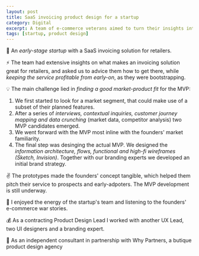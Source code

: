 ```yaml
---
layout: post
title: SaaS invoicing product design for a startup
category: Digital
excerpt: A team of e-commerce veterans aimed to turn their insights into a product. They knew where they want to get, but where should they start?
tags: [startup, product design]
---
```


🏢 An *early-stage startup* with a SaaS invoicing solution for retailers.

⚡ The team had extensive insights on what makes an invoicing solution great for retailers, and asked us to advice them how to get there, while *keeping the service profitable from early-on*, as they were bootstrapping.

💡 The main challenge lied in *finding a good market-product fit* for the MVP:

1. We first started to look for a market segment, that could make use of a subset of their planned features. 
2. After a series of *interviews, contextual inquiries, customer journey mapping and data crunching* (market data, competitor analysis) two MVP candidates emerged. 
3. We went forward with the MVP most inline with the founders' market familiarity.
4. The final step was desinging the actual MVP. We designed the *information architecture, flows, functional and high-fi wireframes (Sketch, Invision)*. Together with our branding experts we developed an initial brand strategy.

✌️ The prototypes made the founders' concept tangible, which helped them pitch their service to prospects and early-adpoters. The MVP development is still underway.

💙 I enjoyed the energy of the startup's team and listening to the founders' e-commerce war stories.

💰 As a contracting Product Design Lead I worked with another UX Lead, two UI designers and a branding expert. 

👥 As an independent consultant in partnership with Why Partners, a butique product design agency